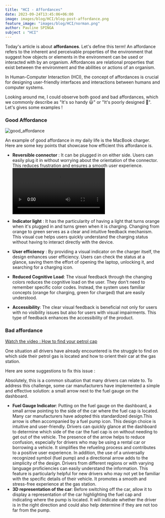 ```yaml
---
title: "HCI - Affordances"
date: 2023-09-24T13:45:06+06:00
image: images/blog/HCI/blog-post-affordance.png
feature_image: "images/blog/HCI/norman.png"
author: Pauline SPINGA
subject : "HCI"
---
```


Today's article is about **affordances**. Let's define this term! An affordance refers to the inherent and perceivable properties of the environment that suggest how objects or elements in the environment can be used or interacted with by an organism. Affordances are relational properties that exist between the environment and the abilities or actions of an organism.

In Human-Computer Interaction (HCI), the concept of affordances is crucial for designing user-friendly interfaces and interactions between humans and computer systems.

Looking around me, I could observe both good and bad affordances, which we commonly describe as "It's so handy 😃" or "It's poorly designed 😤". Let's gives some examples !

### Good Affordance
![good_affordance](https://i.imgur.com/v9DggAM.jpg)

An example of good affordance in my daily life is the MacBook charger. Here are some key points that showcase how efficient this affordance is. 

- **Reversible connector** : It can be plugged in on either side. Users can easily plug it in without worrying about the orientation of the connector. This reduces frustration and ensures a smooth user experience.  
![good_affordance_video](https://i.imgur.com/xoJ0L0a.mp4)

- **Indicator light** : It has the particularity of having a light that turns orange when it's plugged in and turns green when it is charging. Changing from orange to green serves as a clear and intuitive feedback mechanism. This visual cue helps users quickly understand the charging status without having to interact directly with the device.

- **User efficiency** : By providing a visual indicator on the charger itself, the design enhances user efficiency. Users can check the status at a glance, saving them the effort of opening the laptop, unlocking it, and searching for a charging icon.

- **Reduced Cognitive Load**:
The visual feedback through the changing colors reduces the cognitive load on the user. They don't need to remember specific color codes. Instead, the system uses familiar concepts (orange for charging, green for charged) that are easily understood.

- **Accessibility**:
The clear visual feedback is beneficial not only for users with no visibility issues but also for users with visual impairments. This type of feedback enhances the accessibility of the product.

### Bad affordance

[Watch the video : How to find your petrol cap](https://www.youtube.com/watch?v=vupgBykQnko)

One situation all drivers have already encountered is the struggle to find on which side their petrol gas is located and how to orient their car at the gas station.

Here are some suggestions to fix this issue : 


Absolutely, this is a common situation that many drivers can relate to. To address this challenge, some car manufacturers have implemented a simple and effective solution: a small arrow next to the fuel gauge on the dashboard.

- **Fuel Gauge Indicator**:
Putting on the fuel gauge on the dashboard, a small arrow pointing to the side of the car where the fuel cap is located. Many car manufacturers have adopted this standardized design.This arrow is often accompanied by a fuel pump icon. This design choice is intuitive and user-friendly. Drivers can quickly glance at the dashboard to determine which side of the car the fuel cap is on without needing to get out of the vehicle. The presence of the arrow helps to reduce confusion, especially for drivers who may be using a rental car or borrowing a vehicle. It simplifies the refueling process and contributes to a positive user experience.
In addition, the use of a universally recognized symbol (fuel pump) and a directional arrow adds to the simplicity of the design. Drivers from different regions or with varying language proficiencies can easily understand the information. This feature is particularly helpful for new drivers who may not yet be familiar with the specific details of their vehicle. It promotes a smooth and stress-free experience at the gas station.
- **3D representation of the car**: Before switching off the car, allow it to display a representation of the car highlighting the fuel cap and indicating where the pump is located. It will indicate whether the driver is in the right direction and could also help determine if they are not too far from the pump. 

